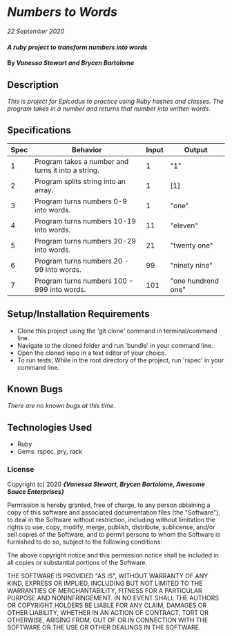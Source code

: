 # _Numbers to Words_

_22 September 2020_

#### _A ruby project to transform numbers into words_

#### By _**Vanessa Stewart and Brycen Bartolome**_

## Description

_This is project for Epicodus to practice using Ruby hashes and classes. The program takes in a number and returns that number into written words._

## Specifications
| Spec     | Behavior | Input    | Output   |
| -------- | -------- | -------- | -------- |
| 1 | Program takes a number and turns it into a string. | 1 | "1" |
| 2 | Program splits string into an array. | 1 | [1] |
| 3 | Program turns numbers 0-9 into words. | 1 | "one" |
| 4 | Program turns numbers 10-19 into words. | 11 | "eleven" |
| 5 | Program turns numbers 20-29 into words. | 21 | "twenty one" |
| 6 | Program turns numbers 20 - 99 into words. | 99 | "ninety nine" |
| 7 | Program turns numbers 100 - 999 into words. | 101 | "one hundrend one" |

## Setup/Installation Requirements

- Clone this project using the 'git clone' command in terminal/command line.
- Navigate to the cloned folder and run 'bundle' in your command line.
- Open the cloned repo in a text editor of your choice.
- To run tests: While in the root directory of the project, run 'rspec' in your command line.

## Known Bugs

_There are no known bugs at this time._

## Technologies Used

- Ruby
- Gems: rspec, pry, rack

### License

Copyright (c) 2020 **_{Vanessa Stewart, Brycen Bartolome, Awesome Sauce Enterprises}_**

Permission is hereby granted, free of charge, to any person obtaining a copy of this software and associated documentation files (the "Software"), to deal in the Software without restriction, including without limitation the rights to use, copy, modify, merge, publish, distribute, sublicense, and/or sell copies of the Software, and to permit persons to whom the Software is furnished to do so, subject to the following conditions:

The above copyright notice and this permission notice shall be included in all copies or substantial portions of the Software.

THE SOFTWARE IS PROVIDED "AS IS", WITHOUT WARRANTY OF ANY KIND, EXPRESS OR IMPLIED, INCLUDING BUT NOT LIMITED TO THE WARRANTIES OF MERCHANTABILITY, FITNESS FOR A PARTICULAR PURPOSE AND NONINFRINGEMENT. IN NO EVENT SHALL THE AUTHORS OR COPYRIGHT HOLDERS BE LIABLE FOR ANY CLAIM, DAMAGES OR OTHER LIABILITY, WHETHER IN AN ACTION OF CONTRACT, TORT OR OTHERWISE, ARISING FROM, OUT OF OR IN CONNECTION WITH THE SOFTWARE OR THE USE OR OTHER DEALINGS IN THE SOFTWARE.
